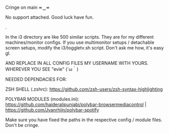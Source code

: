 Cringe on main ≖‿≖


No support attached. Good luck have fun.

.

In the i3 directory are like 500 similar scripts.
They are for my different machines/monitor configs.
If you use multimonitor setups / detachable screen setups, modify the i3/toggletv.sh script. Don't ask me how, it's easy gl.

AND REPLACE IN ALL CONFIG FILES MY USERNAME WITH YOURS. WHEREVER YOU SEE "evie" (´ω｀)

NEEDED DEPENDACIES FOR:

ZSH SHELL (.zshrc):
https://github.com/zsh-users/zsh-syntax-highlighting

POLYBAR MODULES (modules.ini):
https://github.com/haideralipunjabi/polybar-browsermediacontrol  |  https://github.com/Jvanrhijn/polybar-spotify

Make sure you have fixed the paths in the respective config / module files. Don't be cringe.

